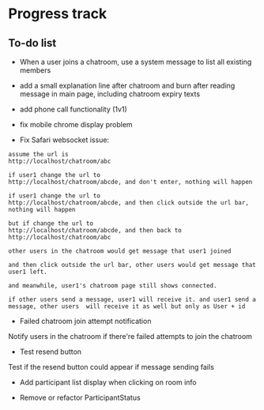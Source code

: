 # Progress track

## To-do list

- When a user joins a chatroom, use a system message to list all existing members

- add a small explanation line after chatroom and burn after reading message in main page, including chatroom expiry texts

- add phone call functionality (1v1)

- fix mobile chrome display problem

- Fix Safari websocket issue:
```text
assume the url is
http://localhost/chatroom/abc

if user1 change the url to
http://localhost/chatroom/abcde, and don't enter, nothing will happen

if user1 change the url to
http://localhost/chatroom/abcde, and then click outside the url bar, nothing will happen

but if change the url to
http://localhost/chatroom/abcde, and then back to http://localhost/chatroom/abc

other users in the chatroom would get message that user1 joined

and then click outside the url bar, other users would get message that user1 left.

and meanwhile, user1's chatroom page still shows connected.

if other users send a message, user1 will receive it. and user1 send a message, other users  will receive it as well but only as User + id
```

- Failed chatroom join attempt notification

Notify users in the chatroom if there're failed attempts to join the chatroom

- Test resend button

Test if the resend button could appear if message sending fails

- Add participant list display when clicking on room info

- Remove or refactor ParticipantStatus